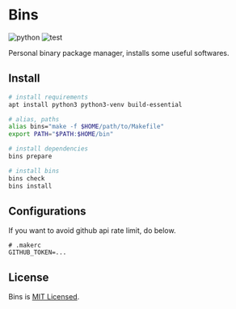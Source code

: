 # Bins

![python](https://img.shields.io/badge/python-3.8%20%7C%203.9-blue.svg)
![test](https://github.com/sudosubin/bins/workflows/Test/badge.svg?branch=main)

Personal binary package manager, installs some useful softwares.

## Install

```sh
# install requirements
apt install python3 python3-venv build-essential

# alias, paths
alias bins="make -f $HOME/path/to/Makefile"
export PATH="$PATH:$HOME/bin"

# install dependencies
bins prepare

# install bins
bins check
bins install
```

## Configurations

If you want to avoid github api rate limit, do below.

```properties
# .makerc
GITHUB_TOKEN=...
```

## License

Bins is [MIT Licensed](./LICENSE).
